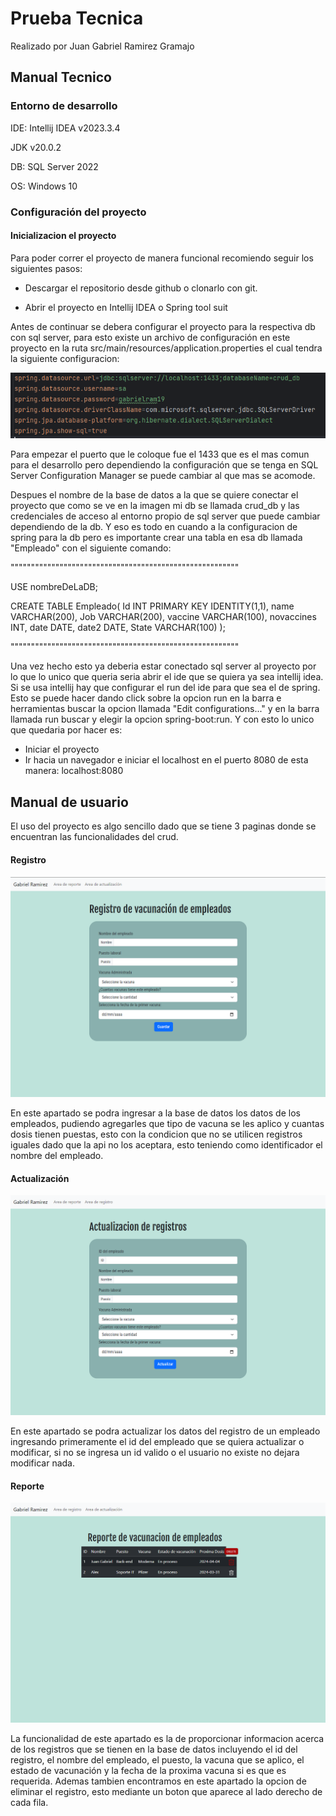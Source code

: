 # Prueba Tecnica

Realizado por Juan Gabriel Ramirez Gramajo

## Manual Tecnico

### Entorno de desarrollo

IDE: Intellij IDEA v2023.3.4

JDK v20.0.2

DB: SQL Server 2022

OS: Windows 10

### Configuración del proyecto

#### Inicializacion el proyecto

Para poder correr el proyecto de manera funcional recomiendo seguir los siguientes pasos:

- Descargar el repositorio desde github o clonarlo con git.

- Abrir el proyecto en Intellij IDEA o Spring tool suit

Antes de continuar se debera configurar el proyecto para la respectiva db con sql server, para esto existe un archivo de configuración en este proyecto en la ruta src/main/resources/application.properties el cual tendra la siguiente configuracion:

![Configuracion de db para spring](./img/properties.PNG)

Para empezar el puerto que le coloque fue el 1433 que es el mas comun para el desarrollo pero dependiendo la configuración que se tenga en SQL Server Configuration Manager se puede cambiar al que mas se acomode.

Despues el nombre de la base de datos a la que se quiere conectar el proyecto que como se ve en la imagen mi db se llamada crud_db y las credenciales de acceso al entorno propio de sql server que puede cambiar dependiendo de la db. Y eso es todo en cuando a la configuracion de spring para la db pero es importante crear una tabla en esa db llamada "Empleado" con el siguiente comando:

""""""""""""""""""""""""""""""""""""""""""""""""""""""""

USE nombreDeLaDB;

CREATE TABLE Empleado(
Id INT PRIMARY KEY IDENTITY(1,1),
name VARCHAR(200),
Job VARCHAR(200),
vaccine VARCHAR(100),
novaccines INT,
date DATE,
date2 DATE,
State VARCHAR(100)
);

""""""""""""""""""""""""""""""""""""""""""""""""""""""""

Una vez hecho esto ya deberia estar conectado sql server al proyecto por lo que lo unico que queria seria abrir el ide que se quiera ya sea intellij idea. Si se usa intellij hay que configurar el run del ide para que sea el de spring. Esto se puede hacer dando click sobre la opcion run en la barra e herramientas buscar la opcion llamada "Edit configurations..." y en la barra llamada run buscar y elegir la opcion spring-boot:run. Y con esto lo unico que quedaria por hacer es:

- Iniciar el proyecto
- Ir hacia un navegador e iniciar el localhost en el puerto 8080 de esta manera: localhost:8080

## Manual de usuario

El uso del proyecto es algo sencillo dado que se tiene 3 paginas donde se encuentran las funcionalidades del crud.

#### Registro

![imagen de la pagina de registro](./img/registro.png)

En este apartado se podra ingresar a la base de datos los datos de los empleados, pudiendo agregarles que tipo de vacuna se les aplico y cuantas dosis tienen puestas, esto con la condicion que no se utilicen registros iguales dado que la api no los aceptara, esto teniendo como identificador el nombre del empleado.

#### Actualización

![imagen de la pagina de actualizacion](./img/actualizacion.png)

En este apartado se podra actualizar los datos del registro de un empleado ingresando primeramente el id del empleado que se quiera actualizar o modificar, si no se ingresa un id valido o el usuario no existe no dejara modificar nada.

#### Reporte

![imagen de la pagina de reporte](./img/reporte.png)

La funcionalidad de este apartado es la de proporcionar informacion acerca de los registros que se tienen en la base de datos incluyendo el id del registro, el nombre del empleado, el puesto, la vacuna que se aplico, el estado de vacunación y la fecha de la proxima vacuna si es que es requerida. Ademas tambien encontramos en este apartado la opcion de eliminar el registro, esto mediante un boton que aparece al lado derecho de cada fila.
